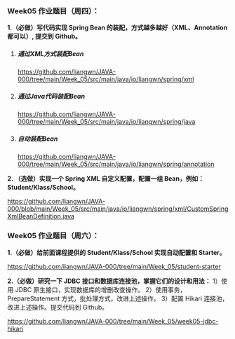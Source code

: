 ### **Week05 作业题目（周四）：**

**1.（必做）写代码实现 Spring Bean 的装配，方式越多越好（XML、Annotation 都可以）, 提交到 Github。**

1. ##### 通过XML方式装配Bean

   https://github.com/liangwn/JAVA-000/tree/main/Week_05/src/main/java/io/liangwn/spring/xml

2. ##### 通过Java代码装配Bean

   https://github.com/liangwn/JAVA-000/tree/main/Week_05/src/main/java/io/liangwn/spring/java

3. ##### 自动装配Bean

   https://github.com/liangwn/JAVA-000/tree/main/Week_05/src/main/java/io/liangwn/spring/annotation

**2. （选做）实现一个 Spring XML 自定义配置，配置一组 Bean，例如：Student/Klass/School。**

https://github.com/liangwn/JAVA-000/blob/main/Week_05/src/main/java/io/liangwn/spring/xml/CustomSpringXmlBeanDefinition.java

### **Week05 作业题目（周六）：**

**1.（必做）给前面课程提供的 Student/Klass/School 实现自动配置和 Starter。**

https://github.com/liangwn/JAVA-000/tree/main/Week_05/student-starter

**2.（必做）研究一下 JDBC 接口和数据库连接池，掌握它们的设计和用法：**
1）使用 JDBC 原生接口，实现数据库的增删改查操作。
2）使用事务，PrepareStatement 方式，批处理方式，改进上述操作。
3）配置 Hikari 连接池，改进上述操作。提交代码到 Github。

https://github.com/liangwn/JAVA-000/tree/main/Week_05/week05-jdbc-hikari